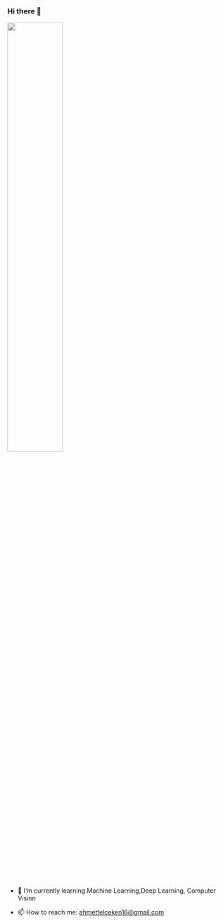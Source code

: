 ### Hi there 👋


<div>
<img width="50%" src="https://github-readme-stats.vercel.app/api?username=mrtlckn&show_icons=true&theme=dark&locale=en">
</div>

- 🌱 I’m currently learning Machine Learning,Deep Learning, Computer Vision

- 📫 How to reach me: ahmettelceken16@gmail.com


<!--
**mrtlckn/mrtlckn** is a ✨ _special_ ✨ repository because its `README.md` (this file) appears on your GitHub profile.

Here are some ideas to get you started:

- 🔭 I’m currently working on ...
- 🌱 I’m currently learning ...
- 👯 I’m looking to collaborate on ...
- 🤔 I’m looking for help with ...
- 💬 Ask me about ...
- 📫 How to reach me: ...
- 😄 Pronouns: ...
- ⚡ Fun fact: ...
-->
